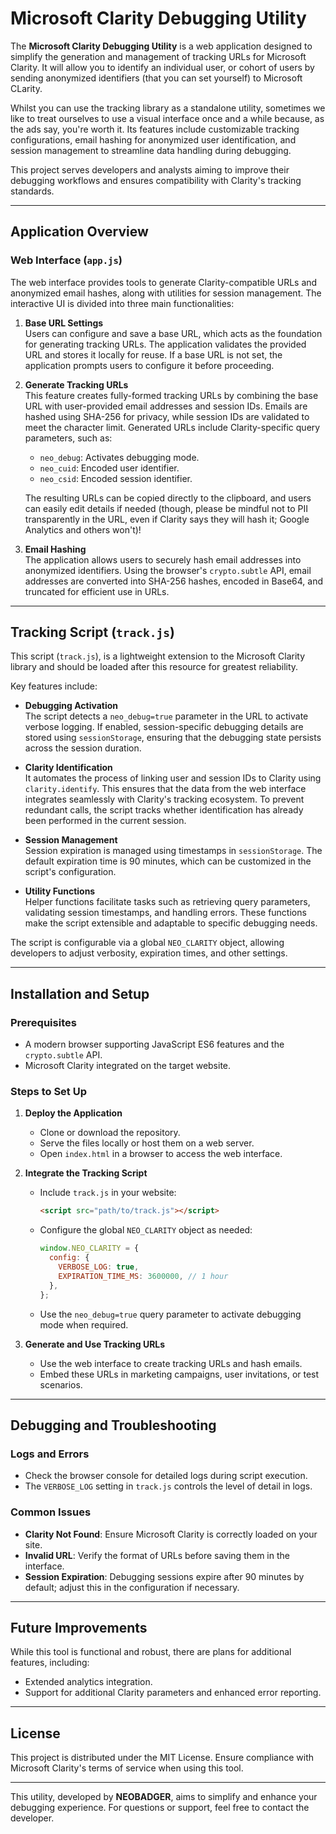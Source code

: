# Microsoft Clarity Debugging Utility

The **Microsoft Clarity Debugging Utility** is a web application designed to simplify the generation and management of tracking URLs for Microsoft Clarity. It will allow you to identify an individual user, or cohort of users by sending anonymized identifiers (that you can set yourself) to Microsoft CLarity.

Whilst you can use the tracking library as a standalone utility, sometimes we like to treat ourselves to use a visual interface once and a while because, as the ads say, you're worth it. Its features include customizable tracking configurations, email hashing for anonymized user identification, and session management to streamline data handling during debugging.

This project serves developers and analysts aiming to improve their debugging workflows and ensures compatibility with Clarity's tracking standards.

---

## Application Overview

### Web Interface (`app.js`)

The web interface provides tools to generate Clarity-compatible URLs and anonymized email hashes, along with utilities for session management. The interactive UI is divided into three main functionalities:

1. **Base URL Settings**  
   Users can configure and save a base URL, which acts as the foundation for generating tracking URLs. The application validates the provided URL and stores it locally for reuse. If a base URL is not set, the application prompts users to configure it before proceeding.

2. **Generate Tracking URLs**  
   This feature creates fully-formed tracking URLs by combining the base URL with user-provided email addresses and session IDs. Emails are hashed using SHA-256 for privacy, while session IDs are validated to meet the character limit. Generated URLs include Clarity-specific query parameters, such as:

   - `neo_debug`: Activates debugging mode.
   - `neo_cuid`: Encoded user identifier.
   - `neo_csid`: Encoded session identifier.

   The resulting URLs can be copied directly to the clipboard, and users can easily edit details if needed (though, please be mindful not to PII transparently in the URL, even if Clarity says they will hash it; Google Analytics and others won't)!

3. **Email Hashing**  
   The application allows users to securely hash email addresses into anonymized identifiers. Using the browser's `crypto.subtle` API, email addresses are converted into SHA-256 hashes, encoded in Base64, and truncated for efficient use in URLs.

---

## Tracking Script (`track.js`)

This script (`track.js`), is a lightweight extension to the Microsoft Clarity library and should be loaded after this resource for greatest reliability.

Key features include:

- **Debugging Activation**  
  The script detects a `neo_debug=true` parameter in the URL to activate verbose logging. If enabled, session-specific debugging details are stored using `sessionStorage`, ensuring that the debugging state persists across the session duration.

- **Clarity Identification**  
  It automates the process of linking user and session IDs to Clarity using `clarity.identify`. This ensures that the data from the web interface integrates seamlessly with Clarity's tracking ecosystem. To prevent redundant calls, the script tracks whether identification has already been performed in the current session.

- **Session Management**  
  Session expiration is managed using timestamps in `sessionStorage`. The default expiration time is 90 minutes, which can be customized in the script's configuration.

- **Utility Functions**  
  Helper functions facilitate tasks such as retrieving query parameters, validating session timestamps, and handling errors. These functions make the script extensible and adaptable to specific debugging needs.

The script is configurable via a global `NEO_CLARITY` object, allowing developers to adjust verbosity, expiration times, and other settings.

---

## Installation and Setup

### Prerequisites

- A modern browser supporting JavaScript ES6 features and the `crypto.subtle` API.
- Microsoft Clarity integrated on the target website.

### Steps to Set Up

1. **Deploy the Application**

   - Clone or download the repository.
   - Serve the files locally or host them on a web server.
   - Open `index.html` in a browser to access the web interface.

2. **Integrate the Tracking Script**

   - Include `track.js` in your website:
     ```html
     <script src="path/to/track.js"></script>
     ```
   - Configure the global `NEO_CLARITY` object as needed:
     ```javascript
     window.NEO_CLARITY = {
       config: {
         VERBOSE_LOG: true,
         EXPIRATION_TIME_MS: 3600000, // 1 hour
       },
     };
     ```
   - Use the `neo_debug=true` query parameter to activate debugging mode when required.

3. **Generate and Use Tracking URLs**
   - Use the web interface to create tracking URLs and hash emails.
   - Embed these URLs in marketing campaigns, user invitations, or test scenarios.

---

## Debugging and Troubleshooting

### Logs and Errors

- Check the browser console for detailed logs during script execution.
- The `VERBOSE_LOG` setting in `track.js` controls the level of detail in logs.

### Common Issues

- **Clarity Not Found**: Ensure Microsoft Clarity is correctly loaded on your site.
- **Invalid URL**: Verify the format of URLs before saving them in the interface.
- **Session Expiration**: Debugging sessions expire after 90 minutes by default; adjust this in the configuration if necessary.

---

## Future Improvements

While this tool is functional and robust, there are plans for additional features, including:

- Extended analytics integration.
- Support for additional Clarity parameters and enhanced error reporting.

---

## License

This project is distributed under the MIT License. Ensure compliance with Microsoft Clarity's terms of service when using this tool.

---

This utility, developed by **NEOBADGER**, aims to simplify and enhance your debugging experience. For questions or support, feel free to contact the developer.
